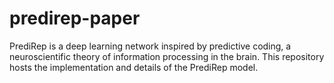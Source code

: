 # predirep-paper
PrediRep is a deep learning network inspired by predictive coding, a neuroscientific theory of information processing in the brain. This repository hosts the implementation and details of the PrediRep model.
